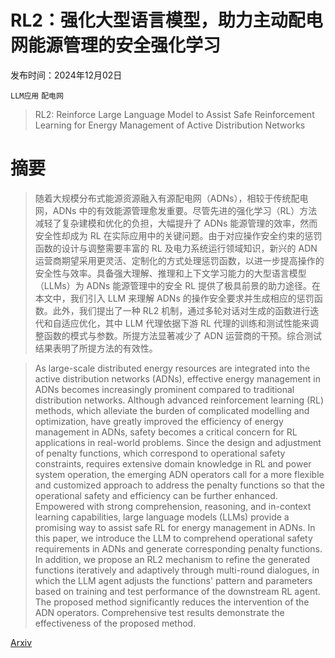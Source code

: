 # RL2：强化大型语言模型，助力主动配电网能源管理的安全强化学习

发布时间：2024年12月02日

`LLM应用` `配电网`

> RL2: Reinforce Large Language Model to Assist Safe Reinforcement Learning for Energy Management of Active Distribution Networks

# 摘要

> 随着大规模分布式能源资源融入有源配电网（ADNs），相较于传统配电网，ADNs 中的有效能源管理愈发重要。尽管先进的强化学习（RL）方法减轻了复杂建模和优化的负担，大幅提升了 ADNs 能源管理的效率，然而安全性却成为 RL 在实际应用中的关键问题。由于对应操作安全约束的惩罚函数的设计与调整需要丰富的 RL 及电力系统运行领域知识，新兴的 ADN 运营商期望采用更灵活、定制化的方式处理惩罚函数，以进一步提高操作的安全性与效率。具备强大理解、推理和上下文学习能力的大型语言模型（LLMs）为 ADNs 能源管理中的安全 RL 提供了极具前景的助力途径。在本文中，我们引入 LLM 来理解 ADNs 的操作安全要求并生成相应的惩罚函数。此外，我们提出了一种 RL2 机制，通过多轮对话对生成的函数进行迭代和自适应优化，其中 LLM 代理依据下游 RL 代理的训练和测试性能来调整函数的模式与参数。所提方法显著减少了 ADN 运营商的干预。综合测试结果表明了所提方法的有效性。

> As large-scale distributed energy resources are integrated into the active distribution networks (ADNs), effective energy management in ADNs becomes increasingly prominent compared to traditional distribution networks. Although advanced reinforcement learning (RL) methods, which alleviate the burden of complicated modelling and optimization, have greatly improved the efficiency of energy management in ADNs, safety becomes a critical concern for RL applications in real-world problems. Since the design and adjustment of penalty functions, which correspond to operational safety constraints, requires extensive domain knowledge in RL and power system operation, the emerging ADN operators call for a more flexible and customized approach to address the penalty functions so that the operational safety and efficiency can be further enhanced. Empowered with strong comprehension, reasoning, and in-context learning capabilities, large language models (LLMs) provide a promising way to assist safe RL for energy management in ADNs. In this paper, we introduce the LLM to comprehend operational safety requirements in ADNs and generate corresponding penalty functions. In addition, we propose an RL2 mechanism to refine the generated functions iteratively and adaptively through multi-round dialogues, in which the LLM agent adjusts the functions' pattern and parameters based on training and test performance of the downstream RL agent. The proposed method significantly reduces the intervention of the ADN operators. Comprehensive test results demonstrate the effectiveness of the proposed method.

[Arxiv](https://arxiv.org/abs/2412.01303)